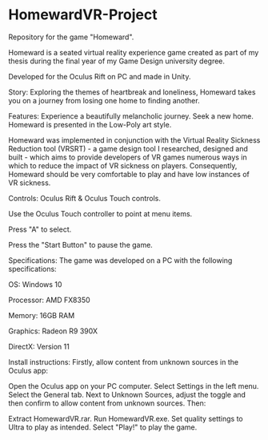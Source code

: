 # HomewardVR-Project
Repository for the game "Homeward".

Homeward is a seated virtual reality experience game created as part of my thesis during the final year of my Game Design university degree.

Developed for the Oculus Rift on PC and made in Unity.

Story:
Exploring the themes of heartbreak and loneliness, Homeward takes you on a journey from losing one home to finding another.

Features:
Experience a beautifully melancholic journey.
Seek a new home.
Homeward is presented in the Low-Poly art style.

Homeward was implemented in conjunction with the Virtual Reality Sickness Reduction tool (VRSRT) - a game design tool I researched, designed and built - which aims to provide developers of VR games numerous ways in which to reduce the impact of VR sickness on players.  Consequently, Homeward should be very comfortable to play and have low instances of VR sickness.

Controls:
Oculus Rift & Oculus Touch controls.

Use the Oculus Touch controller to point at menu items.

Press "A" to select.

Press the "Start Button" to pause the game.

Specifications:
The game was developed  on a PC with the following specifications:

OS: Windows 10

Processor: AMD FX8350

Memory: 16GB RAM 

Graphics: Radeon R9 390X 

DirectX: Version 11

Install instructions:
Firstly, allow content from unknown sources in the Oculus app:

Open the Oculus app on your PC computer.
Select Settings in the left menu.
Select the General tab.
Next to Unknown Sources, adjust the toggle and then confirm to allow content from unknown sources.
Then:

Extract HomewardVR.rar.
Run HomewardVR.exe.
Set quality settings to Ultra to play as intended.
Select "Play!" to play the game.
